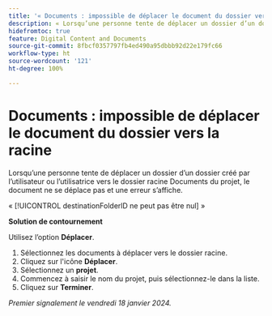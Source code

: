 ```yaml
---
title: '« Documents : impossible de déplacer le document du dossier vers la racine »'
description: « Lorsqu’une personne tente de déplacer un dossier d’un dossier créé par l’utilisateur ou l’utilisatrice vers le dossier racine Documents du projet, le document ne se déplace pas et une erreur s’affiche. »
hidefromtoc: true
feature: Digital Content and Documents
source-git-commit: 8fbcf0357797fb4ed490a95dbbb92d22e179fc66
workflow-type: ht
source-wordcount: '121'
ht-degree: 100%

---
```



# Documents : impossible de déplacer le document du dossier vers la racine

Lorsqu’une personne tente de déplacer un dossier d’un dossier créé par l’utilisateur ou l’utilisatrice vers le dossier racine Documents du projet, le document ne se déplace pas et une erreur s’affiche.

« [!UICONTROL destinationFolderlD ne peut pas être nul] »

**Solution de contournement**

Utilisez l’option **Déplacer**.

1. Sélectionnez les documents à déplacer vers le dossier racine.
1. Cliquez sur l&#39;icône **Déplacer**.
1. Sélectionnez un **projet**.
1. Commencez à saisir le nom du projet, puis sélectionnez-le dans la liste.
1. Cliquez sur **Terminer**.

_Premier signalement le vendredi 18 janvier 2024._
